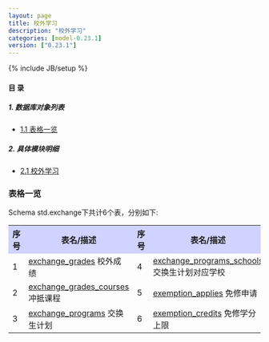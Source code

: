 ```yaml
---
layout: page
title: 校外学习 
description: "校外学习"
categories: [model-0.23.1]
version: ["0.23.1"]
---
```

{% include JB/setup %}

#### 目 录

##### 1. 数据库对象列表
  * [1.1 表格一览](index.html#表格一览)

##### 2. 具体模块明细
* [2.1 校外学习](/std/exchange/misc.html)

### 表格一览
Schema std.exchange下共计6个表，分别如下:

<table class="table table-bordered table-striped table-condensed">
  <tr>
    <th style="background-color:#D0D3FF">序号</th>
    <th style="background-color:#D0D3FF">表名/描述</th>
    <th style="background-color:#D0D3FF">序号</th>
    <th style="background-color:#D0D3FF">表名/描述</th>
  </tr>
  <tr>
    <td>1</td>
    <td><a href="/model/std/exchange/misc.html#表格-exchange_grades-校外成绩">exchange_grades</a> 校外成绩</td>
    <td>4</td>
    <td><a href="/model/std/exchange/misc.html#表格-exchange_programs_schools-交换生计划对应学校">exchange_programs_schools</a> 交换生计划对应学校</td>
  </tr>
  <tr>
    <td>2</td>
    <td><a href="/model/std/exchange/misc.html#表格-exchange_grades_courses-冲抵课程">exchange_grades_courses</a> 冲抵课程</td>
    <td>5</td>
    <td><a href="/model/std/exchange/misc.html#表格-exemption_applies-免修申请">exemption_applies</a> 免修申请</td>
  </tr>
  <tr>
    <td>3</td>
    <td><a href="/model/std/exchange/misc.html#表格-exchange_programs-交换生计划">exchange_programs</a> 交换生计划</td>
    <td>6</td>
    <td><a href="/model/std/exchange/misc.html#表格-exemption_credits-免修学分上限">exemption_credits</a> 免修学分上限</td>
  </tr>
</table>

